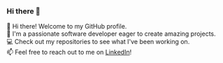 ### Hi there 👋

👋 Hi there! Welcome to my GitHub profile.  
🚀 I'm a passionate software developer eager to create amazing projects.  
💻 Check out my repositories to see what I've been working on.  
📫 Feel free to reach out to me on [LinkedIn](https://www.linkedin.com/in/priotosh-das/)!

<!--
**priotosh265/priotosh265** is a ✨ _special_ ✨ repository because its `README.md` (this file) appears on your GitHub profile.

Here are some ideas to get you started:

- 🔭 I’m currently working on ...
- 🌱 I’m currently learning ...
- 👯 I’m looking to collaborate on ...
- 🤔 I’m looking for help with ...
- 💬 Ask me about ...
- 📫 How to reach me: ...
- 😄 Pronouns: ...
- ⚡ Fun fact: ...
-->
